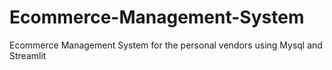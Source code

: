 # Ecommerce-Management-System
Ecommerce Management System for the personal vendors using Mysql and Streamlit
